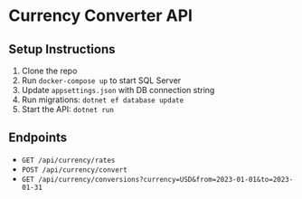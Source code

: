 # Currency Converter API

## Setup Instructions

1. Clone the repo
2. Run `docker-compose up` to start SQL Server
3. Update `appsettings.json` with DB connection string
4. Run migrations: `dotnet ef database update`
5. Start the API: `dotnet run`

## Endpoints

- `GET /api/currency/rates`
- `POST /api/currency/convert`
- `GET /api/currency/conversions?currency=USD&from=2023-01-01&to=2023-01-31`
